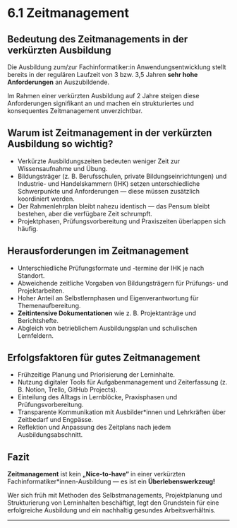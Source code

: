 # 6.1 Zeitmanagement

## Bedeutung des Zeitmanagements in der verkürzten Ausbildung

Die Ausbildung zum/zur Fachinformatiker:in Anwendungsentwicklung stellt bereits in der regulären Laufzeit von 3 bzw. 3,5 Jahren **sehr hohe Anforderungen** an Auszubildende.

Im Rahmen einer verkürzten Ausbildung auf 2 Jahre steigen diese Anforderungen signifikant an und machen ein strukturiertes und konsequentes Zeitmanagement unverzichtbar.

## Warum ist Zeitmanagement in der verkürzten Ausbildung so wichtig?

- Verkürzte Ausbildungszeiten bedeuten weniger Zeit zur Wissensaufnahme und Übung.
- Bildungsträger (z. B. Berufsschulen, private Bildungseinrichtungen) und Industrie- und Handelskammern (IHK) setzen unterschiedliche Schwerpunkte und Anforderungen — diese müssen zusätzlich koordiniert werden.
- Der Rahmenlehrplan bleibt nahezu identisch — das Pensum bleibt bestehen, aber die verfügbare Zeit schrumpft.
- Projektphasen, Prüfungsvorbereitung und Praxiszeiten überlappen sich häufig.

## Herausforderungen im Zeitmanagement

- Unterschiedliche Prüfungsformate und -termine der IHK je nach Standort.
- Abweichende zeitliche Vorgaben von Bildungsträgern für Prüfungs- und Projektarbeiten.
- Hoher Anteil an Selbstlernphasen und Eigenverantwortung für Themenaufbereitung.
- **Zeitintensive Dokumentationen** wie z. B. Projektanträge und Berichtshefte.
- Abgleich von betrieblichem Ausbildungsplan und schulischen Lernfeldern.

## Erfolgsfaktoren für gutes Zeitmanagement

- Frühzeitige Planung und Priorisierung der Lerninhalte.
- Nutzung digitaler Tools für Aufgabenmanagement und Zeiterfassung (z. B. Notion, Trello, GitHub Projects).
- Einteilung des Alltags in Lernblöcke, Praxisphasen und Prüfungsvorbereitung.
- Transparente Kommunikation mit Ausbilder*innen und Lehrkräften über Zeitbedarf und Engpässe.
- Reflektion und Anpassung des Zeitplans nach jedem Ausbildungsabschnitt.

## Fazit

**Zeitmanagement** ist kein **„Nice-to-have“** in einer verkürzten Fachinformatiker*innen-Ausbildung — es ist ein **Überlebenswerkzeug!**

 Wer sich früh mit Methoden des Selbstmanagements, Projektplanung und Strukturierung von Lerninhalten beschäftigt, legt den Grundstein für eine erfolgreiche Ausbildung und ein nachhaltig gesundes Arbeitsverhältnis.

 ---
